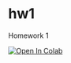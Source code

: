 # hw1
Homework 1

<a target="_blank" href="https://colab.research.google.com/github/ucsd-cse151a-w24/hw1">
  <img src="https://colab.research.google.com/assets/colab-badge.svg" alt="Open In Colab"/>
</a>
